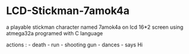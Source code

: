 # LCD-Stickman-7amok4a

a playable stickman character named 7amok4a on lcd 16*2 screen
using atmega32a programed with C language

actions : 
        - death
        - run
        - shooting gun
        - dances
        - says Hi
        

